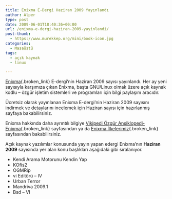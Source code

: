 ```yaml
---
title: Enixma E-Dergi Haziran 2009 Yayınlandı
author: Alper
type: post
date: 2009-06-01T18:40:36+00:00
url: /enixma-e-dergi-haziran-2009-yayinlandi/
post-thumb:
  - https://www.murekkep.org/mini/book-icon.jpg
categories:
  - Masaüstü
tags:
  - açık kaynak
  - linux

---
```

[Enixma][1]{.broken_link} E-dergi&#8217;nin Haziran 2009 sayısı yayınlandı. Her ay yeni sayısıyla karşımıza çıkan Enixma, başta GNU/Linux olmak üzere açık kaynak kodlu &#8211; özgür işletim sistemleri ve programları için bilgi paylaşım aracıdır. 

Ücretsiz olarak yayınlanan Enixma E-dergi’nin Haziran 2009 sayısını indirmek ve detaylarını incelemek için Haziran sayısı için hazırlanmış sayfaya bakabilirsiniz.

Enixma hakkında daha ayrıntılı bilgiye [Vikipedi Özgür Ansiklopedi-Enixma][2]{.broken_link} sayfasından ya da [Enixma İlkelerimiz][3]{.broken_link} sayfasından bakabilirsiniz.

Açık kaynak yazılımlar konusunda yayın yapan edergi Enixma’nın **Haziran 2009** sayısında yer alan konu başlıkları aşağıdaki gibi sıralanıyor.

  * Kendi Arama Motorunu Kendin Yap
  * KOfis2
  * OGMRip
  * vi Editörü &#8211; IV
  * Urban Terror
  * Mandriva 2009.1
  * Bsd &#8211; VI

 [1]: http://www.enixma.org/
 [2]: http://tr.wikipedia.org/wiki/Enixma
 [3]: http://www.enixma.org/ilkeler.html